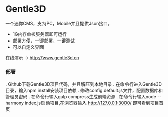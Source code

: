 Gentle3D
=====
一个迷你CMS，支持PC，Mobile并且提供Json接口。  
  
* 1G内存单核服务器即可运行  
* 部署方便，一键部署，一键测试  
* 可以自定义界面  
  
在线演示 → http://www.gentle3d.cn

### 部署
. Github下载Gentle3D项目代码，并且解压到本地目录
. 在命令行进入Gentle3D目录，输入npm install安装项目依赖
. 修改config.default.js文件，配置数据库和管理员密码
. 在命令行输入gulp compress生成前端资源
. 在命令行输入node --harmony index.js启动项目,在浏览器输入 http://127.0.0.1:3000/ 即可看到项目首页
